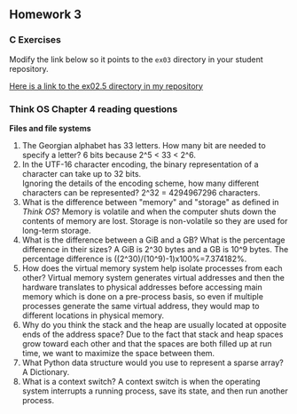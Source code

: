 ## Homework 3

### C Exercises

Modify the link below so it points to the `ex03` directory in your
student repository.

[Here is a link to the ex02.5 directory in my repository](https://github.com/SelinaWang/ExercisesInC/tree/master/exercises/ex02.5)

### Think OS Chapter 4 reading questions

**Files and file systems**

1) The Georgian alphabet has 33 letters.  How many bit are needed to specify a letter?
6 bits because 2^5 < 33 < 2^6.
2) In the UTF-16 character encoding, the binary representation of a character can take up to 32 bits.  
Ignoring the details of the encoding scheme, how many different characters can be represented?
2^32 = 4294967296 characters.
3) What is the difference between "memory" and "storage" as defined in *Think OS*?
Memory is volatile and when the computer shuts down the contents of memory are lost.
Storage is non-volatile so they are used for long-term storage.
4) What is the difference between a GiB and a GB?  What is the percentage difference in their sizes?
A GiB is 2^30 bytes and a GB is 10^9 bytes. The percentage difference is ((2^30)/(10^9)-1)x100%=7.374182%.
5) How does the virtual memory system help isolate processes from each other?
Virtual memory system generates virtual addresses and then the hardware translates to physical addresses before accessing main memory which is done on a pre-process basis, so even if multiple processes generate the same virtual address, they would map to different locations in physical memory.
6) Why do you think the stack and the heap are usually located at opposite ends of the address space?
Due to the fact that stack and heap spaces grow toward each other and that the spaces are both filled up at run time, we want to maximize the space between them.
7) What Python data structure would you use to represent a sparse array?
A Dictionary.
8) What is a context switch?
A context switch is when the operating system interrupts a running process, save its state, and then run another process.

